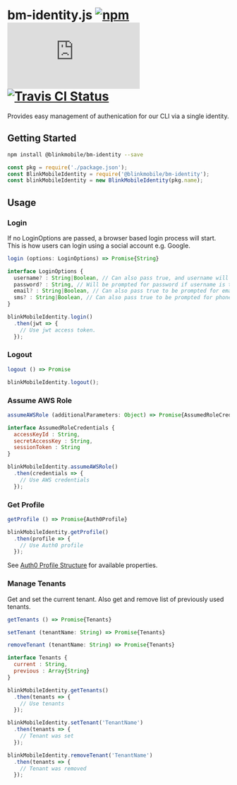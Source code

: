 # bm-identity.js [![npm](https://img.shields.io/npm/v/@blinkmobile/bm-identity.svg?maxAge=2592000)](https://www.npmjs.com/package/@blinkmobile/bm-identity) [![AppVeyor Status](https://ci.appveyor.com/api/projects/status/github/blinkmobile/bm-identity.js?branch=master&svg=true)](https://ci.appveyor.com/project/blinkmobile/bm-identity-js) [![Travis CI Status](https://travis-ci.org/blinkmobile/bm-identity.js.svg?branch=master)](https://travis-ci.org/blinkmobile/bm-identity.js)

Provides easy management of authenication for our CLI via a single identity.

## Getting Started

```sh
npm install @blinkmobile/bm-identity --save
```

```js
const pkg = require('./package.json');
const BlinkMobileIdentity = require('@blinkmobile/bm-identity');
const blinkMobileIdentity = new BlinkMobileIdentity(pkg.name);
```

## Usage

### Login

If no LoginOptions are passed, a browser based login process will start. This is how users can login using a social account e.g. Google.

```js
login (options: LoginOptions) => Promise{String}
```

```js
interface LoginOptions {
  username? : String|Boolean, // Can also pass true, and username will be prompted for
  password? : String, // Will be prompted for password if username is truthy
  email? : String|Boolean, // Can also pass true to be prompted for email address
  sms? : String|Boolean, // Can also pass true to be prompted for phone number
}
```

```js
blinkMobileIdentity.login()
  .then(jwt => {
    // Use jwt access token.
  });
```

### Logout

```js
logout () => Promise
```

```js
blinkMobileIdentity.logout();
```

### Assume AWS Role

```js
assumeAWSRole (additionalParameters: Object) => Promise{AssumedRoleCredentials}
```

```js
interface AssumedRoleCredentials {
  accessKeyId : String,
  secretAccessKey : String,
  sessionToken : String
}
```

```js
blinkMobileIdentity.assumeAWSRole()
  .then(credentials => {
    // Use AWS credentials
  });
```

### Get Profile

```js
getProfile () => Promise{Auth0Profile}
```

```js
blinkMobileIdentity.getProfile()
  .then(profile => {
    // Use Auth0 profile
  });
```

See [Auth0 Profile Structure](https://auth0.com/docs/user-profile/user-profile-structure) for available properties.

### Manage Tenants

Get and set the current tenant. Also get and remove list of previously used tenants.

```js
getTenants () => Promise{Tenants}
```

```js
setTenant (tenantName: String) => Promise{Tenants}
```

```js
removeTenant (tenantName: String) => Promise{Tenants}
```

```js
interface Tenants {
  current : String,
  previous : Array{String}
}
```

```js
blinkMobileIdentity.getTenants()
  .then(tenants => {
    // Use tenants
  });

blinkMobileIdentity.setTenant('TenantName')
  .then(tenants => {
    // Tenant was set
  });

blinkMobileIdentity.removeTenant('TenantName')
  .then(tenants => {
    // Tenant was removed
  });
```
